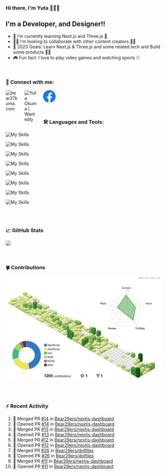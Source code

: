 ### Hi there, I'm Yuta 🤟🏻🐻

## I'm a Developer, and Designer!!

- 🌱 I’m currently learning Next.js and Three.js 🤣
- 👬🏻 I’m looking to collaborate with other content creators 👋🏻
- 🥅 2023 Goals: Learn Next.js & Three.js and some related tech and Build some products 💪🏻
- 🎮 Fun fact: I love to play video games and watching sports ⚾️

<br />

### :wave: Connect with me:

[<img align="left" alt="bear27kuma.com" width="40px" src="https://user-images.githubusercontent.com/39920490/156489586-f125813b-e344-46d6-9306-f5786684b976.jpg" style="margin-right: 20px;" />](https://bear29ers.github.io/)
[<img align="left" alt="Yuta Okuma | Wantedly" width="40px" src="https://user-images.githubusercontent.com/39920490/156489528-fdc520d6-10f1-43b6-8bf8-fadf8dcf1a90.jpg" style="margin-right: 20px;" />](https://www.wantedly.com/id/yuta_okuma_b)
[<img align="left" alt="Yuta Okuma | Facebook" width="40px" src="https://github.com/github/explore/blob/main/topics/facebook/facebook.png?raw=true" style="margin-right: 20px;" />](https://www.facebook.com/kumakuma1129/)

[//]: # '[<img align="left" alt="Yuta Okuma | Instagram" width="40px" src="https://github.com/github/explore/blob/main/topics/instagram/instagram.png?raw=true" />](https://www.instagram.com/bear_27earl/)'

<br />
<br />
<br />
<br />

### :hammer_and_wrench: Languages and Tools:

![My Skills](https://skillicons.dev/icons?i=html,css,sass,tailwind,bootstrap,js,ts)

![My Skills](https://skillicons.dev/icons?i=jquery,threejs,react,emotion,styledcomponents,materialui,nextjs)

![My Skills](https://skillicons.dev/icons?i=vercel,vue,nuxt,vite,nodejs,express,jest)

![My Skills](https://skillicons.dev/icons?i=regex,webpack,babel,php,laravel,mysql,sqlite)

![My Skills](https://skillicons.dev/icons?i=docker,git,github,githubactions,aws,gcp,firebase)

![My Skills](https://skillicons.dev/icons?i=vim,neovim,linux,bash,lua,markdown,svg)

![My Skills](https://skillicons.dev/icons?i=idea,vscode,atom,figma,xd,ps,ai)

![My Skills](https://skillicons.dev/icons?i=pr,ae,postman,sentry,codepen,stackoverflow,discord)

<br />
<br />

### :chart_with_upwards_trend: GitHub Stats

<div style="display: flex;">
    <a href="https://github.com/Bear29ers">
        <img height="220px;" src="https://github-readme-stats-bear29ers.vercel.app/api?username=Bear29ers&show_icons=true&theme=bear">
    </a>
</div>

<br />
<br />

### :four_leaf_clover: Contributions

![](./profile-3d-contrib/profile-green-animate.svg)

<br />
<br />

### :zap: Recent Activity

<!--START_SECTION:activity-->

1. 🎉 Merged PR [#14](https://github.com/Bear29ers/nextjs-dashboard/pull/14) in [Bear29ers/nextjs-dashboard](https://github.com/Bear29ers/nextjs-dashboard)
2. 💪 Opened PR [#14](https://github.com/Bear29ers/nextjs-dashboard/pull/14) in [Bear29ers/nextjs-dashboard](https://github.com/Bear29ers/nextjs-dashboard)
3. 🎉 Merged PR [#13](https://github.com/Bear29ers/nextjs-dashboard/pull/13) in [Bear29ers/nextjs-dashboard](https://github.com/Bear29ers/nextjs-dashboard)
4. 💪 Opened PR [#13](https://github.com/Bear29ers/nextjs-dashboard/pull/13) in [Bear29ers/nextjs-dashboard](https://github.com/Bear29ers/nextjs-dashboard)
5. 🎉 Merged PR [#12](https://github.com/Bear29ers/nextjs-dashboard/pull/12) in [Bear29ers/nextjs-dashboard](https://github.com/Bear29ers/nextjs-dashboard)
6. 💪 Opened PR [#12](https://github.com/Bear29ers/nextjs-dashboard/pull/12) in [Bear29ers/nextjs-dashboard](https://github.com/Bear29ers/nextjs-dashboard)
7. 🎉 Merged PR [#26](https://github.com/Bear29ers/dotfiles/pull/26) in [Bear29ers/dotfiles](https://github.com/Bear29ers/dotfiles)
8. 💪 Opened PR [#26](https://github.com/Bear29ers/dotfiles/pull/26) in [Bear29ers/dotfiles](https://github.com/Bear29ers/dotfiles)
9. 🎉 Merged PR [#11](https://github.com/Bear29ers/nextjs-dashboard/pull/11) in [Bear29ers/nextjs-dashboard](https://github.com/Bear29ers/nextjs-dashboard)
10. 💪 Opened PR [#11](https://github.com/Bear29ers/nextjs-dashboard/pull/11) in [Bear29ers/nextjs-dashboard](https://github.com/Bear29ers/nextjs-dashboard)

<!--END_SECTION:activity-->
